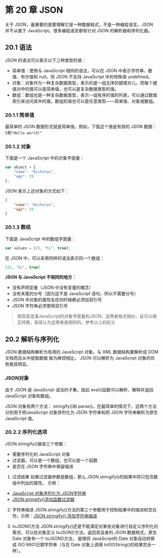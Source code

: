 # 第 20 章 JSON
关于 JSON，最重要的是要理解它是一种数据格式，不是一种编程语言。JSON 并不从属于 JavaScript。很多编程语言都有针对 JSON 的解析器和序列化器。

## 20.1 语法
JSON 的语法可以表示以下三种类型的值：
* 简单值：使用与 JavaScript 相同的语法，可以在 JSON 中表示字符串、数值、布尔值和 null。但 JSON 不支持 JavaScript 中的特殊值 undefined。
* 对象：对象作为一种复杂数据类型，表示的是一组无序的键值对儿。而每个键值对中的值可以是简单值，也可以是复杂数据类型的值。
* 数组：数组也是一种复杂数据类型，表示一组有序的值的列表，可以通过数值索引来访问其中的值。数组的值也可以是任意类型——简单值、对象或数组。

### 20.1.1 简单值
最简单的 JSON 数据形式就是简单值。例如，下面这个值是有效的 JSON 数据：
```5```和```"Hello world!"```

### 20.1.2 对象
下面是一个 JavaScript 中的对象字面量：
```javascript
var object = {
    "name": "Nicholas",
    "age": 29
};
```
JSON 表示上述对象的方式如下：
```json
{
    "name": "Nicholas",
    "age": 29
}
```

### 20.1.3 数组
下面是 JavaScript 中的数组字面量：
```javascript
var values = [25, "hi", true];
```

在 JSON 中，可以采用同样的语法表示同一个数组：
```json
[25, "hi", true]
```

**JSON 与 JavaScript 不相同的地方：**
* 没有声明变量（JSON 中没有变量的概念）
* 没有末尾的分号（因为这不是 JavaScript 语句，所以不需要分号）
* JSON 中对象的属性名任何时候都必须加双引号
* JSON 字符串必须使用双引号

> 很容易混淆JavaScript的对象字面量和JSON，这两者格式相似，且可以相互转换，容易认为这两者是相同的。参考以上的区分

## 20.2 解析与序列化
JSON 数据结构解析为有用的 JavaScript 对象。与 XML 数据结构要解析成 DOM 文档而且从中提取数据
极为麻烦相比， JSON 可以解析为 JavaScript 对象的优势极其明显。

### JSON对象
由于 JSON 是 JavaScript 语法的子集，因此 eval()函数可以解析、解释并返回 JavaScript 对象和数组。 

JSON 对象有两个方法： stringify()和 parse()。在最简单的情况下，这两个方法分别用于把JavaScript 对象序列化为 JSON 字符串和把 JSON 字符串解析为原生 JavaScript 值。


### 20.2.2 序列化选项
JSON.stringify()接收三个参数：
* 需要序列化的 JavaScript 对象
* 过滤器，可以是一个数组，也可以是一个函数
* 是否在 JSON 字符串中保留缩进

1. 过滤结果
如果过滤器参数是数组，那么 JSON.stringify()的结果中将只包含数组中列出的属性。
示例：
* [JavaScript 对象序列化为 JSON字符串](./20.2/JSONStringifyExample01.html)
* [JSON.stringify()添加函数过滤器](./20.2/JSONStringifyExample02.html)

2. 字符串缩进
JSON.stringify()方法的第三个参数用于控制结果中的缩进和空白符。示例：[JSON.stringify() 添加字符串缩进](./20.2/JSONStringifyExample03.html)

3. toJSON()方法
JSON.stringify()还是不能满足对某些对象进行自定义序列化的需求。可以给对象定义 toJSON()方法，返回其自身的 JSON 数据格式。原生 Date 对象有一个 toJSON()方法，
能够将 JavaScript的 Date 对象自动转换成 ISO 8601日期字符串（与在 Date 对象上调用 toISOString()的结果完全一样）。
[](./20.2/JSONStringifyExample05.html)